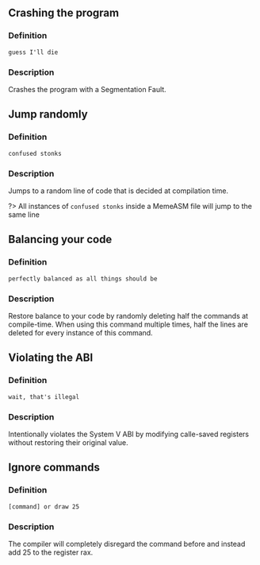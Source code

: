 ## Crashing the program
### Definition
`guess I'll die`
### Description
Crashes the program with a Segmentation Fault.

## Jump randomly
### Definition
`confused stonks`
### Description
Jumps to a random line of code that is decided at compilation time.

?> All instances of `confused stonks` inside a MemeASM file will jump to the same line

## Balancing your code
### Definition
`perfectly balanced as all things should be`
### Description
Restore balance to your code by randomly deleting half the commands at compile-time. When using this command multiple times, half the lines are deleted for every instance of this command.

## Violating the ABI
### Definition
`wait, that's illegal`
### Description
Intentionally violates the System V ABI by modifying calle-saved registers without restoring their original value.

## Ignore commands
### Definition
`[command] or draw 25`
### Description
The compiler will completely disregard the command before and instead add 25 to the register rax.